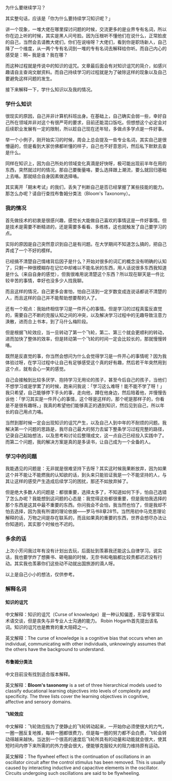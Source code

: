为什么要继续学习？

其实整句话，应该是「你为什么要持续学习知识呢？」

讲一个现象，一堆大佬在哪里探讨问题的时候，交流更多的是业界专有名词，所以你在边上听的时候，其实是黑人问号脸。因为压根听不懂他们在说什么，正常脸皮的自己，当然会去请教大佬们，你们在说啥呀？大佬们，看到你是职场新人，自己降了一个维度，从一两个专有名词到一堆的专有名词去解释给你听。而自己内心的感受是：啊~  我是谁？我在哪？

而这种过程就是传说中的知识的诅咒。文章最后面会有对知识诅咒的简介，如感兴趣请自主查询文献资料。而自己持续学习的过程就是为了破除这样的现象以及自己要避免这样问题的发生。

接下来解释一下，学什么知识以及我的情况。

### 学什么知识

很现实的原因，自己并非计算机科班出身。在基础上，自己确实会弱一些，幸好自己所在领域并非对这个有很严苛的要求，目前还能混口饭吃。但想想这个必定会对后续职业发展有一定的限制，所以趁自己现在还年轻，多做点多学点是一件好事。

举一个小例子，刚开始实习的时候，周会上总会提及一些专业名词，其实自己是很懵逼的，但是看到大家仿佛都听懂的样子，自己也不好意思问，然后私下默默去查是什么。

同样在知识上，因为自己所处的领域变化真滴是好快呀，极可能出现前半年在用的东西，突然就过时的情况。那自己要衡量咯，要么选择跟上潮流，要么就回归基础上去咯。那就结合自身因素做选择咯。

其实离开「期末考试」的我们，丢失了判断自己是否已经掌握了某些技能的能力。那怎么办呢？请自行查找布鲁姆分类法（Bloom's  Taxonomy）。

### 我的情况

首先做技术的初衷是很感兴趣，感觉长大能做自己喜欢的事情这是一件好事情。但是技术是需要不断精进的，还是需要多看看、多练练，这也就触发了自己要学习的点。

实际的原因是自己突然意识到自己是有问题。在大学期间不知道怎么搞的，把自己弄成了一个不好的模样。

已经搞不清楚自己情绪背后因子是什么？开始对很多的词汇的概念没有明确的认知了，只剩一种很模糊存在记忆中却难以不能名状的东西，用人话说很多东西我知道是什么（来自自身的感觉），但我很难用说清楚这个东西？所以现在聊天是一件比较辛苦的事情，幸好也没多少人找我聊。

而且这样的情况，自己更多会害怕，怕自己活到一定岁数变成连说话都说不清楚的人，而且这样的自己并不能帮助想要帮的人了。

还有一个观点：我始终相信学习是一件开心的事情。但是学习的过程真蛮反直觉的，需要自己不断的克服认知之间的冲突，以及解决学习过程中的无趣导致注意力涣散，进而合上书本，到了马什么梅阶段。

但是根据飞轮效应，当一旦转动了第一个飞轮，第二、第三个就会更顺利的转动，进而加快了整体的效率，但是转动第一个飞轮的时间一定会比较长的，那就慢慢转咯。

既然是反直觉的事，你当然会想问为什么会觉得学习是一件开心的事情呢？因为我体验过呀，在学习过程中让自己有足够感受这个真的好有趣，然后若干年突然用到这个点，就有会心一笑的感觉。

自己会接触到比较多厌学、抱持学习无用论的孩子，甚至今后自己的孩子，当他们不想学习或是学累了的时候，跑来问我说：「学习这么难呀！能不能不学了呀！」我只希望，自己能够停下手头的事，走向他，蹲在他身边，然后陪着他，并慢慢告诉他：「学习其实是一件开心的事情，这个呀是这样的，那个呢是那样子的，你看是不是很有趣呀。」我真的希望他们能够真正的遇到知识，然后见到自己，所以年长的自己用点力咯。

当然到那时候一定会出现知识的诅咒产生，以及自己人到中年的不耐烦的问题。我解决第一个问题的思路是，我尽自己最大的努力去留下整条学习过程完整的路径，记录自己起始想法，以及思考和讨论后整理成文，这一点自己已经投入实践中了。而第二个问题，我的解决方案是真的是多读书，让自己成为一个全备的人。

### 学习中的问题

我能遇见的问题是：无非就是很难坚持下去呀？其实这时候我果断放弃，因为如果这个并不能让不能燃我的认知欲的话，到头来只能验证我是一个不能坚持的人，与其让这样的感受产生造成后续学习的困扰，那还不如放弃掉了。

但是绝大多数人的问题是：都很重要，选择太多了，不知道如何下手，怕自己选错了怎么办呢？我能想到这问题的心态是：我觉得这些都很重要，但是我怕我选择的那个东西是这其中最不重要的东西。你问我会不会怕，我当然也怕了，但是我却不怕去选择，因为我有所谓的理论依据——罗马书8章28节。当然用初中马克思理论解释的话，万物之间是存在联系的，而且如果真的重要的东西，世界会想尽办法让你知道的，其实那个时候也不迟的。

### 多余的话

上次小芳问我过年有没有计划出去玩，后面扯到羡慕我还能这么自律学习。说实话，我也要学炸了想撕书、砸电脑的时候，无奈书和电脑都比较贵都迟迟没有行动。其实我也羡慕你们这些动不动就出国旅游的滴人呀。

以上是自己小小的想法，仅供参考。

### 解释名词

#### 知识的诅咒

中文解释：知识的诅咒（Curse of knowledge）是一种认知偏差，形容专家常以术语交谈，但是丧失与非专业人士沟通的能力。 Robin Hogarth首先提出该名词。知识的诅咒也是教育的重大阻碍之一。

英文解释：The curse of knowledge is a cognitive bias that occurs when an individual, communicating with other individuals, unknowingly assumes that the others have the background to understand.

#### 布鲁姆分类法

中文目前没有找到适合版本解释。

英文解释：**Bloom's taxonomy** is a set of three hierarchical models used to classify educational learning objectives into levels of complexity and specificity. The three lists cover the learning objectives in cognitive, affective and sensory domains. 

#### 飞轮效应

中文解释：飞轮效应指为了使静止的飞轮转动起来，一开始你必须使很大的力气，一圈一圈反复地推，每转一圈都很费力，但是每一圈的努力都不会白费，飞轮会转动得越来越快。当达到一个很高的速度后飞轮所具有的动量和动能就会很大，使其短时间内停下来所需的的外力便会很大，便能够克服较大的阻力维持原有运动。

英文解释：The flywheel effect is the continuation of oscillations in an oscillator circuit after the control stimulus has been removed. This is usually caused by interacting inductive and capacitive elements in the oscillator. Circuits undergoing such oscillations are said to be flywheeling.